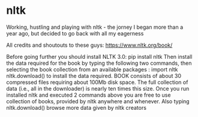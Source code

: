 # nltk
Working, hustling and playing with nltk - the jorney I began more than a year ago, but decided to go back with all my eagerness

All credits and shoutouts to these guys: https://www.nltk.org/book/


Before going further you should install NLTK 3.0:
      pip install nltk
Then install the data required for the book by typing the following two commands, then selecting the book collection from an available packages :
      import nltk
      nltk.download()
to install the data required. BOOK consists of about 30 compressed files requiring about 100Mb disk space. The full collection of data (i.e., all in the downloader) is nearly ten times this size. Once you run installed nltk and executed 2 commands above you are free to use collection of books, provided by nltk anywhere and whenever. Also typing 
      nltk.download()
browse more data given by nltk creators
